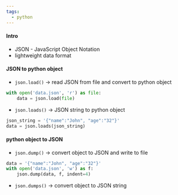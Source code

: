 ```yaml
---
tags:
  - python
---
```

#### Intro
- JSON - JavaScript Object Notation
- lightweight data format

#### JSON to python object
- `json.load()` -> read JSON from file and convert to python object
  
```python
with open('data.json', 'r') as file:
	data = json.load(file)
```

- `json.loads()` -> JSON string to python object
  
```python
json_string = '{"name":"John", "age":"32"}'
data = json.loads(json_string)
```

#### python object to JSON
- `json.dump()` -> convert object to JSON and write to file
  
```python
data = '{"name":"John", "age":"32"}'
with open('data.json', 'w') as f:
	json.dump(data, f, indent=4)
```

- `json.dumps()` -> convert object to JSON string
